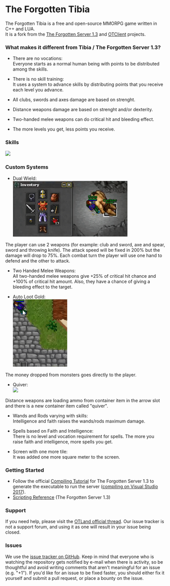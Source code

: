 The Forgotten Tibia
===============

The Forgotten Tibia is a free and open-source MMORPG game written in C++ and LUA.  
It is a fork from the [The Forgotten Server 1.3](https://github.com/otland/forgottenserver/commit/3b63f65) and [OTClient](https://github.com/edubart/otclient/commit/07b4b78) projects.

### What makes it different from Tibia / The Forgotten Server 1.3?

* There are no vocations:  
Everyone starts as a normal human being with points to be distributed among the skills.

* There is no skill training:  
It uses a system to advance skills by distributing points that you receive each level you advance.

* All clubs, swords and axes damage are based on strenght.

* Distance weapons damage are based on strenght and/or dexterity.

* Two-handed melee weapons can do critical hit and bleeding effect.

* The more levels you get, less points you receive.

### Skills
![](images/CharacterMastery.gif)

### Custom Systems

* Dual Wield:<br />
![](images/DualWield.gif)

The player can use 2 weapons (for example: club and sword, axe and spear, sword and throwing knife). The attack speed will be fixed in 200% but the damage will drop to 75%. Each combat turn the player will use one hand to defend and the other to attack.

* Two Handed Melee Weapons:<br />
All two-handed melee weapons give +25% of critical hit chance and +100% of critical hit amount. Also, they have a chance of giving a bleeding effect to the target.

* Auto Loot Gold:<br />
![](images/AutoLoot.gif)

The money dropped from monsters goes directly to the player.

* Quiver:<br />
![](images/Quiver.gif)

Distance weapons are loading ammo from container item in the arrow slot and there is a new container item called "quiver".

* Wands and Rods varying with skills:<br />
Intelligence and faith raises the wands/rods maximum damage.

* Spells based on Faith and Intelligence:<br />
There is no level and vocation requirement for spells. The more you raise faith and intelligence, more spells you get.

* Screen with one more tile:<br />
It was added one more square meter to the screen.

### Getting Started

* Follow the official [Compiling Tutorial](https://github.com/otland/forgottenserver/wiki/Compiling) for The Forgotten Server 1.3 to generate the executable to run the server ([compiling on Visual Studio 2017](https://github.com/otland/forgottenserver/wiki/Compiling-on-Windows-%28vcpkg%29)).
* [Scripting Reference](https://github.com/otland/forgottenserver/wiki/Script-Interface) (The Forgotten Server 1.3)

### Support

If you need help, please visit the [OTLand official thread](https://otland.net/threads/otclient-the-forgotten-tibia-server-0-8.262301/). Our issue tracker is not a support forum, and using it as one will result in your issue being closed.

### Issues

We use the [issue tracker on GitHub](https://github.com/GustavoContreiras/TheForgottenTibiaServer/issues). Keep in mind that everyone who is watching the repository gets notified by e-mail when there is activity, so be thoughtful and avoid writing comments that aren't meaningful for an issue (e.g. "+1"). If you'd like for an issue to be fixed faster, you should either fix it yourself and submit a pull request, or place a bounty on the issue.
